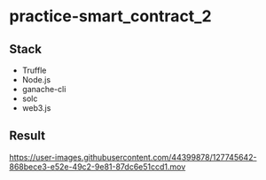 # practice-smart_contract_2

## Stack
- Truffle
- Node.js
- ganache-cli
- solc
- web3.js

## Result

https://user-images.githubusercontent.com/44399878/127745642-868bece3-e52e-49c2-9e81-87dc6e51ccd1.mov

